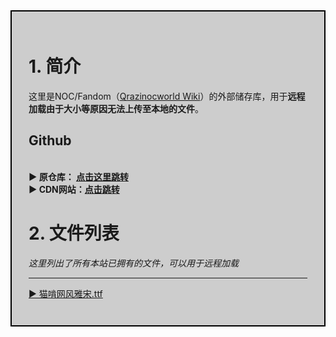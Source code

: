 <div style="background-color:#CDCDCD; padding:27px; border: 2px solid #000000;">

  <h1>1. 简介</h1>
这里是NOC/Fandom（<a href="Qrazinocworld.fandom.com/zh/">Qrazinocworld Wiki</a>）的外部储存库，用于<b>远程加载由于大小等原因无法上传至本地的文件</b>。
<br>
<h2><b> Github</b></h2>
<br>
<b>▶ 原仓库： <a href="https://github.com/NOCFandom/NOCFandom.github.io/">点击这里跳转</a></b>
<br>
<b>▶ CDN网站：<a href="https://nocfandom.github.io/">点击跳转</a></b>

<h1><b>2. 文件列表</b></h1>
<i>这里列出了所有本站已拥有的文件，可以用于远程加载</i>

----
<a href="https://nocfandom.github.io/Fonts/%E7%8C%AB%E5%95%83%E7%BD%91%E9%A3%8E%E9%9B%85%E5%AE%8B.ttf">▶ 猫啃网风雅宋.ttf</a>

</div>
